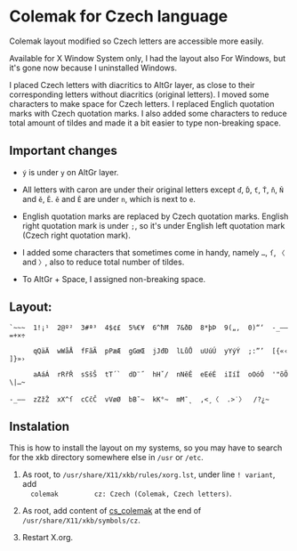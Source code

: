 # Colemak for Czech language

Colemak layout modified so Czech letters are accessible more easily.

Available for X Window System only, I had the layout also For Windows, but it's gone now because I uninstalled Windows.

I placed Czech letters with diacritics to AltGr layer, as close to their corresponding letters without diacritics (original letters). I moved some characters to make space for Czech letters. I replaced Englich quotation marks with Czech quotation marks. I also added some characters to reduce total amount of tildes and made it a bit easier to type non-breaking space.

## Important changes

* `ý` is under `y` on AltGr layer.

* All letters with caron are under their original letters except `ď`, `Ď`, `ť`, `Ť`, `ň`, `Ň` and `ě`, `Ě`. `ě` and `Ě` are under `n`, which is next to `e`.

* English quotation marks are replaced by Czech quotation marks. English right quotation mark is under `;`, so it's under English left quotation mark (Czech right quotation mark).

* I added some characters that sometimes come in handy, namely `…`, `ſ`, `〈` and `〉`, also to reduce total number of tildes.

* To AltGr + Space, I assigned non-breaking space.

## Layout:

    `~~~  1!¡¹  2@º²  3#ª³  4$¢£  5%€¥  6^ħĦ  7&ðÐ  8*þÞ  9(„‚  0)“‘  -_–—  =+×÷
    
          qQäÄ  wWåÅ  fFãÃ  pPæÆ  gGœŒ  jJđĐ  lLůŮ  uUúÚ  yYýÝ  ;:”’  [{«‹  ]}»›
    
          aAáÁ  rRřŘ  sSšŠ  tT´`  dD¨˝  hHˇ/  nNěĚ  eEéÉ  iIíÍ  oOóÓ  '"õÕ  \|…~
    
    -_–—  zZžŽ  xX^ſ  cCčČ  vVøØ  bB˘~  kK°~  mM¯˛  ,<¸〈  .>˙〉  /?¿~

## Instalation

This is how to install the layout on my systems, so you may have to search for the xkb directory somewhere else in `/usr` or `/etc`.

1. As root, to `/usr/share/X11/xkb/rules/xorg.lst`, under line `! variant`, add  
      ```  colemak         cz: Czech (Colemak, Czech letters)```.
       
2.  As root, add content of [cs_colemak](cs_colemak) at the end of `/usr/share/X11/xkb/symbols/cz`.

3. Restart X.org.
